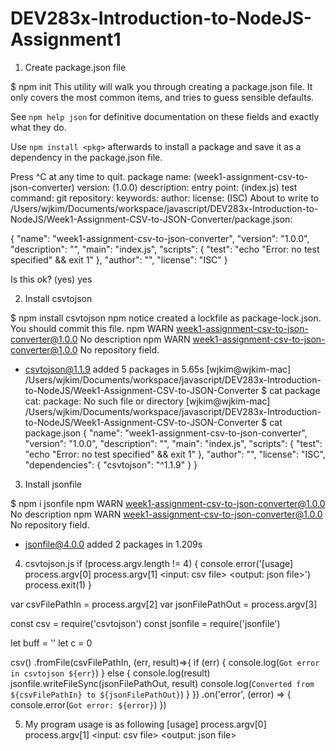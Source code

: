 # DEV283x-Introduction-to-NodeJS-Assignment1

1. Create package.json file

$ npm init
This utility will walk you through creating a package.json file.
It only covers the most common items, and tries to guess sensible defaults.

See `npm help json` for definitive documentation on these fields
and exactly what they do.

Use `npm install <pkg>` afterwards to install a package and
save it as a dependency in the package.json file.

Press ^C at any time to quit.
package name: (week1-assignment-csv-to-json-converter) 
version: (1.0.0) 
description: 
entry point: (index.js) 
test command: 
git repository: 
keywords: 
author: 
license: (ISC) 
About to write to /Users/wjkim/Documents/workspace/javascript/DEV283x-Introduction-to-NodeJS/Week1-Assignment-CSV-to-JSON-Converter/package.json:

{
  "name": "week1-assignment-csv-to-json-converter",
  "version": "1.0.0",
  "description": "",
  "main": "index.js",
  "scripts": {
    "test": "echo \"Error: no test specified\" && exit 1"
  },
  "author": "",
  "license": "ISC"
}


Is this ok? (yes) yes

2. Install csvtojson

$ npm install csvtojson
npm notice created a lockfile as package-lock.json. You should commit this file.
npm WARN week1-assignment-csv-to-json-converter@1.0.0 No description
npm WARN week1-assignment-csv-to-json-converter@1.0.0 No repository field.

+ csvtojson@1.1.9
added 5 packages in 5.65s
[wjkim@wjkim-mac] /Users/wjkim/Documents/workspace/javascript/DEV283x-Introduction-to-NodeJS/Week1-Assignment-CSV-to-JSON-Converter
$ cat package
cat: package: No such file or directory
[wjkim@wjkim-mac] /Users/wjkim/Documents/workspace/javascript/DEV283x-Introduction-to-NodeJS/Week1-Assignment-CSV-to-JSON-Converter
$ cat package.json 
{
  "name": "week1-assignment-csv-to-json-converter",
  "version": "1.0.0",
  "description": "",
  "main": "index.js",
  "scripts": {
    "test": "echo \"Error: no test specified\" && exit 1"
  },
  "author": "",
  "license": "ISC",
  "dependencies": {
    "csvtojson": "^1.1.9"
  }
}


3. Install jsonfile

$ npm i jsonfile
npm WARN week1-assignment-csv-to-json-converter@1.0.0 No description
npm WARN week1-assignment-csv-to-json-converter@1.0.0 No repository field.

+ jsonfile@4.0.0
added 2 packages in 1.209s

4. csvtojson.js
if (process.argv.length != 4) {
console.error('[usage] process.argv[0] process.argv[1] <input: csv file> <output: json file>')
process.exit(1)
}

var csvFilePathIn = process.argv[2]
var jsonFilePathOut = process.argv[3]

const csv = require('csvtojson')
const jsonfile = require('jsonfile')

let buff = ''
let c = 0

csv()
.fromFile(csvFilePathIn, (err, result)=>{
if (err) {
console.log(`Got error in csvtojson ${err}`)
}
else {
console.log(result)
jsonfile.writeFileSync(jsonFilePathOut, result)
console.log(`Converted from ${csvFilePathIn} to ${jsonFilePathOut}`)
}
})
.on('error', (error) => {
console.error(`Got error: ${error}`)
})


5. My program usage is as following
[usage] process.argv[0] process.argv[1] <input: csv file> <output: json file>
